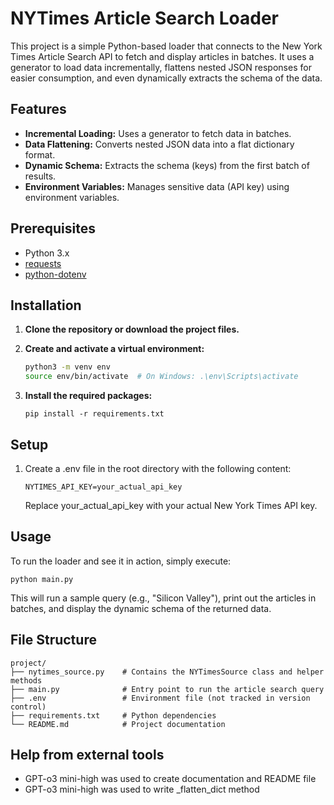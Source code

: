 # NYTimes Article Search Loader

This project is a simple Python-based loader that connects to the New York Times Article Search API to fetch and display articles in batches. It uses a generator to load data incrementally, flattens nested JSON responses for easier consumption, and even dynamically extracts the schema of the data.

## Features

- **Incremental Loading:** Uses a generator to fetch data in batches.
- **Data Flattening:** Converts nested JSON data into a flat dictionary format.
- **Dynamic Schema:** Extracts the schema (keys) from the first batch of results.
- **Environment Variables:** Manages sensitive data (API key) using environment variables.

## Prerequisites

- Python 3.x
- [requests](https://pypi.org/project/requests/)
- [python-dotenv](https://pypi.org/project/python-dotenv/)

## Installation

1. **Clone the repository or download the project files.**

2. **Create and activate a virtual environment:**
   ```bash
   python3 -m venv env
   source env/bin/activate  # On Windows: .\env\Scripts\activate
   ```
3. **Install the required packages:**
   ```
   pip install -r requirements.txt
   ```

## Setup

1. Create a .env file in the root directory with the following content:
   ```
   NYTIMES_API_KEY=your_actual_api_key
   ```
   Replace your_actual_api_key with your actual New York Times API key.

## Usage

To run the loader and see it in action, simply execute:

```
python main.py
```

This will run a sample query (e.g., "Silicon Valley"), print out the articles in batches, and display the dynamic schema of the returned data.

## File Structure

```
project/
├── nytimes_source.py    # Contains the NYTimesSource class and helper methods
├── main.py              # Entry point to run the article search query
├── .env                 # Environment file (not tracked in version control)
├── requirements.txt     # Python dependencies
└── README.md            # Project documentation
```

## Help from external tools

- GPT-o3 mini-high was used to create documentation and README file
- GPT-o3 mini-high was used to write \_flatten_dict method
